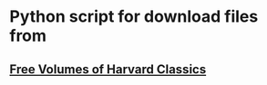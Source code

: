 # Python script for download files from 
## [Free Volumes of Harvard Classics](https://www.myharvardclassics.com/categories/20120212)
